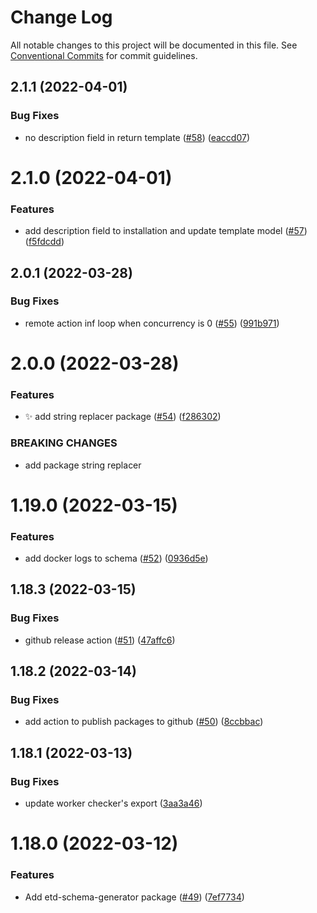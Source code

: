 # Change Log

All notable changes to this project will be documented in this file.
See [Conventional Commits](https://conventionalcommits.org) for commit guidelines.

## 2.1.1 (2022-04-01)


### Bug Fixes

* no description field in return template ([#58](https://github.com/etherdata-blockchain/packages/issues/58)) ([eaccd07](https://github.com/etherdata-blockchain/packages/commit/eaccd0742307170680c51706d6f01803f8a86a33))





# 2.1.0 (2022-04-01)


### Features

* add description field to installation and update template model ([#57](https://github.com/etherdata-blockchain/packages/issues/57)) ([f5fdcdd](https://github.com/etherdata-blockchain/packages/commit/f5fdcdd078d2790cd247539e7a861be95a70a6ce))





## 2.0.1 (2022-03-28)


### Bug Fixes

* remote action inf loop when concurrency is 0  ([#55](https://github.com/etherdata-blockchain/packages/issues/55)) ([991b971](https://github.com/etherdata-blockchain/packages/commit/991b97154210a79790f2cf89d39889a05675dbe2))





# 2.0.0 (2022-03-28)


### Features

* :sparkles: add string replacer package ([#54](https://github.com/etherdata-blockchain/packages/issues/54)) ([f286302](https://github.com/etherdata-blockchain/packages/commit/f28630279ce90379c6dd086b6be323f642efd0d9))


### BREAKING CHANGES

* add package string replacer





# 1.19.0 (2022-03-15)


### Features

* add docker logs to schema ([#52](https://github.com/etherdata-blockchain/packages/issues/52)) ([0936d5e](https://github.com/etherdata-blockchain/packages/commit/0936d5ec5ce65b95b555ca1e5930c01d156ec27c))





## 1.18.3 (2022-03-15)


### Bug Fixes

* github release action ([#51](https://github.com/etherdata-blockchain/packages/issues/51)) ([47affc6](https://github.com/etherdata-blockchain/packages/commit/47affc64ff23478a49d9a6937b6303c6cbf6c356))





## 1.18.2 (2022-03-14)


### Bug Fixes

* add action to publish packages to github ([#50](https://github.com/etherdata-blockchain/packages/issues/50)) ([8ccbbac](https://github.com/etherdata-blockchain/packages/commit/8ccbbac3755ba92cce030526daaedb879a737939))





## 1.18.1 (2022-03-13)


### Bug Fixes

* update worker checker's export ([3aa3a46](https://github.com/etherdata-blockchain/packages/commit/3aa3a4606ad68240cd79ed751489c4664e0c1f95))





# 1.18.0 (2022-03-12)


### Features

* Add etd-schema-generator package ([#49](https://github.com/etherdata-blockchain/packages/issues/49)) ([7ef7734](https://github.com/etherdata-blockchain/packages/commit/7ef77341bce49dfc6737a023850a79cc6fc8871b))
